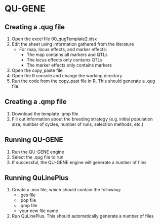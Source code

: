 
# QU-GENE
## Creating a .qug file
1. Open the excel file 00_qugTemplate2.xlsx
1. Edit the sheet using information gathered from the literature 
    * For map, locus effects, and marker effects:
        * The map contains all markers and QTLs
        * The locus effects only contains QTLs
        * The marker effects only contains markers 
1. Open the copy_paste file
1. Open the R console and change the working directory 
1. Run the code from the copy_past file in R. This should generate a .qug file 

## Creating a .qmp file
1. Download the template .qmp file 
1. Fill out information about the breeding strategy (e.g. initial population size, number of cycles, number of runs, selection methods, etc.)

## Running QU-GENE
1. Run the QU-GENE engine 
1. Select the .qug file to run 
1. If successful, the QU-GENE engine will generate a number of files 

## Running QuLinePlus
1. Create a .mio file, which should contain the following:
      * .ges file
      * .pop file
      * .qmp file 
      * your new file name
1. Run QuLinePlus. This should automatically generate a number of files 
   
